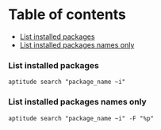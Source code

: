 # Table of contents

* [List installed packages](#list-installed-packages)
* [List installed packages names only](#list-installed-packages-names-only)
    
### List installed packages
```
aptitude search "package_name ~i"
```

### List installed packages names only
```
aptitude search "package_name ~i" -F "%p"
```
